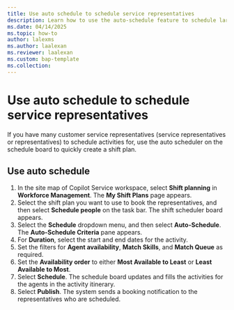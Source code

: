```yaml
---
title: Use auto schedule to schedule service representatives
description: Learn how to use the auto-schedule feature to schedule large volumes of representatives for activities.
ms.date: 04/14/2025
ms.topic: how-to
author: lalexms
ms.author: laalexan
ms.reviewer: laalexan
ms.custom: bap-template
ms.collection:
---
```


# Use auto schedule to schedule service representatives

If you have many customer service representatives (service representatives or representatives) to schedule activities for, use the auto scheduler on the schedule board to quickly create a shift plan.

## Use auto schedule

1. In the site map of Copilot Service workspace, select **Shift planning** in **Workforce Management**. The **My Shift Plans** page appears.
1. Select the shift plan you want to use to book the representatives, and then select **Schedule people** on the task bar. The shift scheduler board appears.
2. Select the **Schedule** dropdown menu, and then select **Auto-Schedule**. The **Auto-Schedule Criteria** pane appears.
1. For **Duration**, select the start and end dates for the activity.
1. Set the filters for **Agent availability**, **Match Skills**, and **Match Queue** as required.
1. Set the **Availability order** to either **Most Available to Least** or **Least Available to Most**.
1. Select **Schedule**. The schedule board updates and fills the activities for the agents in the activity itinerary.
1. Select **Publish**. The system sends a booking notification to the representatives who are scheduled.
   
